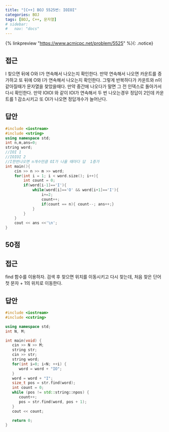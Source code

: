```yaml
---
title: "[C++] BOJ 5525번: IOIOI"
categories: BOJ
tags: [BOJ, C++, 문자열]
# sidebar:
#   nav: "docs"
---
```


{% linkpreview "https://www.acmicpc.net/problem/5525" %}{: .notice}
<br>

## 접근

I 찾으면 뒤에 O와 I가 연속해서 나오는지 확인한다. 만약 연속해서 나오면 카운트를 증가하고 또 뒤에 O와 I가 연속해서 나오는지 확인한다. 그렇게 반복하다가 카운트와 n이 같아질때가 문자열을 찾았을때다. 만약 중간에 나오다가 말면 그 전 인덱스로 돌아가서 다시 확인한다. 만약 IOIOI 와 같이 IOI가 연속해서 두 번 나오는경우 정답이 2인데 카운트를 1 감소시키고 또 OI가 나오면 정답개수가 늘어난다.

## 답안

```cpp
#include <iostream>
#include <string>
using namespace std;
int n,m,ans=0;
string word;
//IOI 1
//IOIOI 2
//I한번나오면 n개수만큼 OI가 나올 때마다 답  1증가
int main(){
    cin >> n >> m >> word;
    for(int i = 1; i < word.size(); i++){
        int count = 0;
        if(word[i-1]=='I'){
            while(word[i]=='O' && word[i+1]=='I'){
                i+=2;
                count++;
                if(count == n){ count--; ans++;}
            }
        }
    }
    cout << ans <<'\n';
}
```

## 50점

## 접근

find 함수를 이용하자. 검색 후 찾으면 위치를 이동시키고 다시 찾는데, 처음 찾은 단어 첫 문자 + 1의 위치로 이동한다.

## 답안

```cpp
#include <iostream>
#include <cstring>

using namespace std;
int N, M;

int main(void) {
   cin >> N >> M;
   string str;
   cin >> str;
   string word;
   for(int i=0; i<N; ++i) {
      word = word + "IO";
   }
   word = word + "I";
   size_t pos = str.find(word);
   int count = 0;
   while (pos != std::string::npos) {
      count++;
      pos = str.find(word, pos + 1);
   }
   cout << count;

   return 0;
}
```
